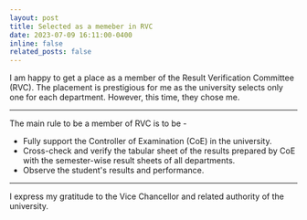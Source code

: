 ```yaml
---
layout: post
title: Selected as a memeber in RVC
date: 2023-07-09 16:11:00-0400
inline: false
related_posts: false
---
```

I am happy to get a place as a member of the Result Verification Committee (RVC). The placement is prestigious for me as the university selects only one for each department. However, this time, they chose me.

***

The main rule to be a member of RVC is to be -
<ul>
    <li>Fully support the Controller of Examination (CoE) in the university.</li>
    <li>Cross-check and verify the tabular sheet of the results prepared by CoE with the semester-wise result sheets of all departments.</li>
    <li>Observe the student's results and performance.</li>
</ul>
 

***

I express my gratitude to the Vice Chancellor and related authority of the university.
